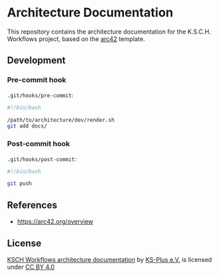 # Architecture Documentation

This repository contains the architecture documentation for the K.S.C.H. Workflows project, based on the [arc42](https://arc42.org/overview) template.

## Development

### Pre-commit hook

`.git/hooks/pre-commit`:

```sh
#!/bin/bash

/path/to/architecture/dev/render.sh
git add docs/
```

### Post-commit hook

`.git/hooks/post-commit`:

```sh
#!/bin/bash

git push
```

## References

- https://arc42.org/overview

## License

[KSCH Workflows architecture documentation](https://ksch-workflows.github.io/architecture/) by [KS-Plus e.V.](https://www.ks-plus.org) is licensed under [CC BY 4.0](https://creativecommons.org/licenses/by/4.0/?ref=chooser-v1)
